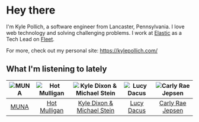 # Hey there


I'm Kyle Pollich, a software engineer from Lancaster, Pennsylvania. I love web technology and solving challenging problems.
I work at [Elastic](https://www.elastic.co/) as a Tech Lead on [Fleet](https://www.elastic.co/guide/en/fleet/current/fleet-overview.html).

For more, check out my personal site: https://kylepollich.com/

## What I'm listening to lately

<!-- begin artists -->
  |![MUNA](https://i.scdn.co/image/ab6761610000f178eff80f0e9a1932555d15cd74)|![Hot Mulligan](https://i.scdn.co/image/ab6761610000f178ba1ce18b6a63e392b4d66e9e)|![Kyle Dixon & Michael Stein](https://i.scdn.co/image/ab6761610000f17888f71e301f3b88aa37dc4c07)|![Lucy Dacus](https://i.scdn.co/image/ab6761610000f178312e950a378c56701bd2584c)|![Carly Rae Jepsen](https://i.scdn.co/image/ab6761610000f1785af2a316744be4d785d5d0c1)|
  |:---:|:---:|:---:|:---:|:---:|
  |[MUNA](https://open.spotify.com/artist/6xdRb2GypJ7DqnWAI2mHGn)|[Hot Mulligan](https://open.spotify.com/artist/1lKZzN2d4IqiEYxyECIEHI)|[Kyle Dixon & Michael Stein](https://open.spotify.com/artist/00oL7zWxmWveTsKF7DnIRd)|[Lucy Dacus](https://open.spotify.com/artist/07D1Bjaof0NFlU32KXiqUP)|[Carly Rae Jepsen](https://open.spotify.com/artist/6sFIWsNpZYqfjUpaCgueju)|
<!-- end artists -->
